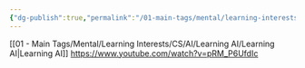 ```yaml
---
{"dg-publish":true,"permalink":"/01-main-tags/mental/learning-interests/cs/ai/learning-ai/ai-resources/"}
---
```


[[01 - Main Tags/Mental/Learning Interests/CS/AI/Learning AI/Learning AI\|Learning AI]]
https://www.youtube.com/watch?v=pRM_P6UfdIc